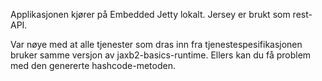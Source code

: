 Applikasjonen kjører på Embedded Jetty lokalt.
Jersey er brukt som rest-API.

Var nøye med at alle tjenester som dras inn fra tjenestespesifikasjonen bruker samme versjon av jaxb2-basics-runtime.
Ellers kan du få problem med den genererte hashcode-metoden.
